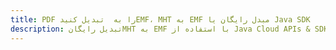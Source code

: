 ---title: PDF را به  تبدیل کنیدEMF، MHT به EMF مبدل رایگان یا Java SDKdescription: تبدیل رایگانMHT به EMF با استفاده از Java Cloud APIs & SDK همچنین اسناد PDF را در Cloud ایجاد، ویرایش و رندر کنید.---